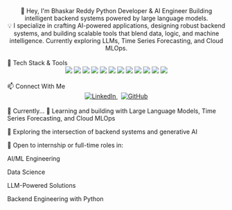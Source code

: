 <div align="center">
👋 Hey, I'm Bhaskar Reddy
Python Developer & AI Engineer
Building intelligent backend systems powered by large language models.

</div>
<div align="center">
💡 I specialize in crafting AI-powered applications, designing robust backend systems, and building scalable tools that blend data, logic, and machine intelligence.
Currently exploring LLMs, Time Series Forecasting, and Cloud MLOps.

</div>
<br/>
🚀 Tech Stack & Tools
<div align="center"> <img src="https://img.shields.io/badge/Python-3776AB?style=for-the-badge&logo=python&logoColor=white"/> <img src="https://img.shields.io/badge/Data%20Structures%20%26%20Algorithms-FF6F00?style=for-the-badge&logo=leetcode&logoColor=white"/> <img src="https://img.shields.io/badge/FastAPI-009688?style=for-the-badge&logo=fastapi&logoColor=white"/> <img src="https://img.shields.io/badge/Flask-000000?style=for-the-badge&logo=flask&logoColor=white"/> <img src="https://img.shields.io/badge/Django-092E20?style=for-the-badge&logo=django&logoColor=white"/> <img src="https://img.shields.io/badge/PostgreSQL-336791?style=for-the-badge&logo=postgresql&logoColor=white"/> <img src="https://img.shields.io/badge/MySQL-005C84?style=for-the-badge&logo=mysql&logoColor=white"/> <img src="https://img.shields.io/badge/Machine%20Learning-FF6F00?style=for-the-badge&logo=scikit-learn&logoColor=white"/> <img src="https://img.shields.io/badge/Data%20Science-4B8BBE?style=for-the-badge&logo=pandas&logoColor=white"/> <img src="https://img.shields.io/badge/LLMs-800080?style=for-the-badge&logo=openai&logoColor=white"/> <img src="https://img.shields.io/badge/Git-F05032?style=for-the-badge&logo=git&logoColor=white"/> <img src="https://img.shields.io/badge/GitHub-181717?style=for-the-badge&logo=github&logoColor=white"/> </div>
<br/>
📫 Connect With Me
<div align="center"> <a href="https://www.linkedin.com/in/bhaskar-reddy-challapureddy" target="_blank"> <img src="https://img.shields.io/badge/-LinkedIn-0A66C2?style=for-the-badge&logo=linkedin&logoColor=white" alt="LinkedIn" /> </a> &nbsp; <a href="https://github.com/Bhaskar-scientist" target="_blank"> <img src="https://img.shields.io/badge/-GitHub-181717?style=for-the-badge&logo=github&logoColor=white" alt="GitHub" /> </a> </div>
<br/>
📌 Currently...
🌱 Learning and building with Large Language Models, Time Series Forecasting, and Cloud MLOps

🧠 Exploring the intersection of backend systems and generative AI

🚀 Open to internship or full-time roles in:

AI/ML Engineering

Data Science

LLM-Powered Solutions

Backend Engineering with Python

